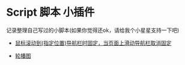 # Script  脚本 小插件
记录整理自己写过的小脚本(如果你觉得还ok，请给我个小星星支持一下吧)

- [鼠标滚动到(指定位置)导航栏时固定，当页面上滑动导航栏取消固定](https://htmlpreview.github.io/?https://github.com/Crystal-LDJ/Script/blob/master/intelligentBar/intelligentBar.html)

- [轮播图](https://htmlpreview.github.io/?https://github.com/Crystal-LDJ/Script/blob/master/taketurn/taketurn.html)
